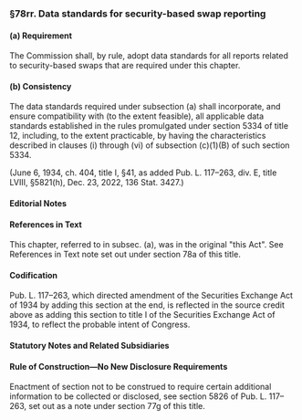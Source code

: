 ### §78rr. Data standards for security-based swap reporting ###

#### (a) Requirement ####

The Commission shall, by rule, adopt data standards for all reports related to security-based swaps that are required under this chapter.

#### (b) Consistency ####

The data standards required under subsection (a) shall incorporate, and ensure compatibility with (to the extent feasible), all applicable data standards established in the rules promulgated under section 5334 of title 12, including, to the extent practicable, by having the characteristics described in clauses (i) through (vi) of subsection (c)(1)(B) of such section 5334.

(June 6, 1934, ch. 404, title I, §41, as added Pub. L. 117–263, div. E, title LVIII, §5821(h), Dec. 23, 2022, 136 Stat. 3427.)

#### **Editorial Notes** ####

#### References in Text ####

This chapter, referred to in subsec. (a), was in the original "this Act". See References in Text note set out under section 78a of this title.

#### Codification ####

Pub. L. 117–263, which directed amendment of the Securities Exchange Act of 1934 by adding this section at the end, is reflected in the source credit above as adding this section to title I of the Securities Exchange Act of 1934, to reflect the probable intent of Congress.

#### **Statutory Notes and Related Subsidiaries** ####

#### Rule of Construction—No New Disclosure Requirements ####

Enactment of section not to be construed to require certain additional information to be collected or disclosed, see section 5826 of Pub. L. 117–263, set out as a note under section 77g of this title.